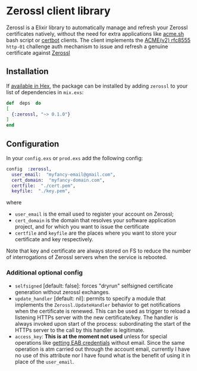 
# Zerossl client library

Zerossl is a Elixir library to automatically manage and refresh your Zerossl certificates natively, without the need for extra applications like [acme.sh](https://github.com/acmesh-official/acme.sh)  bash script or [certbot](https://certbot.eff.org/) clients.
The client implements the [ACME(v2) rfc8555](https://datatracker.ietf.org/doc/html/rfc8555) `http-01` challenge auth mechanism to issue and refresh a genuine certificate against [Zerossl](https://zerossl.com/)

## Installation

If [available in Hex](https://hex.pm/docs/publish), the package can be installed by adding `zerossl` 
to your list of dependencies in `mix.exs`:

  
```elixir
def  deps  do
[
  {:zerossl, "~> 0.1.0"}
]
end
```

## Configuration

In your `config.exs` or `prod.exs` add the following config:

```elixir
config  :zerossl,
  user_email:  "myfancy-email@gmail.com",
  cert_domain:  "myfancy-domain.com",
  certfile:  "./cert.pem",
  keyfile:  "./key.pem",
```
where
* `user_email` is the email used to register your account on Zerossl;
* `cert_domain` is the domain that resolves your software application project, and for which you want to issue the certificate
* `certfile` and `keyfile` are the places where you want to store your certificate and key respectively.

Note that key and certificate are always stored on FS to reduce the number of interrogations of Zerossl servers when the service is rebooted.

### Additional optional config
* `selfsigned` [default: false]: forces "dryrun" selfsigned certificate generation without zerossl exchanges.
* `update_handler` [default: nil]: permits to specify a module that implements the `Zerossl.UpdateHandler` behavior to get notifications when the certificate is renewed. This can be used as trigger to reload a listening HTTPs server with the new certificate/key. The handler is always invoked upon start of the process: subordinating the start of the HTTPs server to the call by this handler is legitimate.
* `access_key`: **This is at the moment not used** unless for special operations like [getting EAB credentials](https://zerossl.com/documentation/acme/generate-eab-credentials/) without email. Since the same operation is atm carried out through the account email, currently I have no use of this attribute nor I have found what is the benefit of using it in place of the `user_email`.

